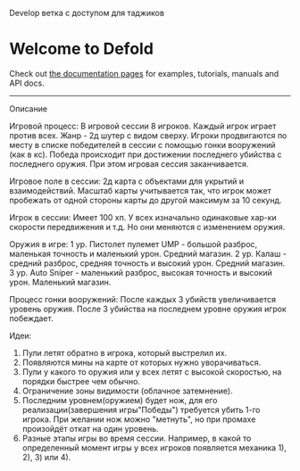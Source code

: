 ﻿Develop ветка с доступом для таджиков

# Welcome to Defold
Check out [the documentation pages](https://defold.com/learn) for examples, tutorials, manuals and API docs.


---

Описание

Игровой процесс:
В игровой сессии 8 игроков. Каждый игрок играет против всех.
Жанр - 2д шутер с видом сверху. Игроки продвигаются по месту в списке победителей в сессии с помощью гонки вооружений (как в кс).
Победа происходит при достижении последнего убийства с последнего оружия. При этом игровая сессия заканчивается.

Игровое поле в сессии:
2д карта с объектами для укрытий и взаимодействий.
Масштаб карты учитывается так, что игрок может пробежать от одной стороны карты до другой максимум за 10 секунд.

Игрок в сессии:
Имеет 100 хп. У всех изначально одинаковые хар-ки скорости передвижения и т.д. Но они меняются с изменением оружия.

Оружия в игре:
1 ур. Пистолет пулемет UMP - большой разброс, маленькая точность и маленький урон. Средний магазин.
2 ур. Калаш - средний разброс, средняя точность и высокий урон. Средний магазин.
3 ур. Auto Sniper - маленький разброс, высокая точность и высокий урон. Маленький магазин.

Процесс гонки вооружений:
После каждых 3 убийств увеличивается уровень оружия.
После 3 убийства на последнем уровне оружия игрок побеждает.

Идеи:
1) Пули летят обратно в игрока, который выстрелил их.
2) Появляются мины на карте от которых нужно уворачиваться.
3) Пули у какого то оружия или у всех летят с высокой скоростью, на порядки быстрее чем обычно.
4) Ограничение зоны видимости (облачное затемнение).
5) Последним уровнем(оружием) будет нож, для его реализации(завершения игры"Победы") требуется убить 1-го игрока. При желании нож можно "метнуть", но при промахе произойдёт откат на один уровень.
6) Разные этапы игры во время сессии. Например, в какой то определенный момент игры у всех игроков появляется механика 1), 2), 3) или 4).

